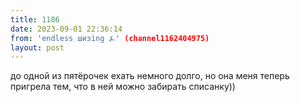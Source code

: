 ```yaml
---
title: 1186
date: 2023-09-01 22:36:14
from: 'endless шизing ⍼' (channel1162404975)
layout: post
---
```


до одной из пятёрочек ехать немного долго, но она меня теперь пригрела тем, что в ней можно забирать списанку))
